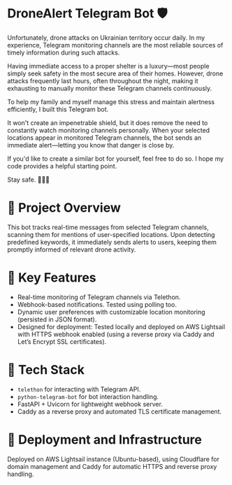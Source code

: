 # DroneAlert Telegram Bot 🛡️
Unfortunately, drone attacks on Ukrainian territory occur daily. In my experience, Telegram monitoring channels are the most reliable sources of timely information during such attacks.

Having immediate access to a proper shelter is a luxury—most people simply seek safety in the most secure area of their homes. However, drone attacks frequently last hours, often throughout the night, making it exhausting to manually monitor these Telegram channels continuously.

To help my family and myself manage this stress and maintain alertness efficiently, I built this Telegram bot.

It won't create an impenetrable shield, but it does remove the need to constantly watch monitoring channels personally. When your selected locations appear in monitored Telegram channels, the bot sends an immediate alert—letting you know that danger is close by.

If you'd like to create a similar bot for yourself, feel free to do so. I hope my code provides a helpful starting point.

Stay safe. 🌻🇺🇦

# 🔹 Project Overview
This bot tracks real-time messages from selected Telegram channels, scanning them for mentions of user-specified locations. Upon detecting predefined keywords, it immediately sends alerts to users, keeping them promptly informed of relevant drone activity.

# 🔹 Key Features
+ Real-time monitoring of Telegram channels via Telethon.
+ Webhook-based notifications. Tested using polling too.
+ Dynamic user preferences with customizable location monitoring (persisted in JSON format).
+ Designed for deployment: Tested locally and deployed on AWS Lightsail with HTTPS webhook enabled (using a reverse proxy via Caddy and Let’s Encrypt SSL certificates).
# 🔹 Tech Stack
+ `telethon` for interacting with Telegram API.
+ `python-telegram-bot` for bot interaction handling.
+ FastAPI + Uvicorn for lightweight webhook server.
+ Caddy as a reverse proxy and automated TLS certificate management.
# 🔹 Deployment and Infrastructure
Deployed on AWS Lightsail instance (Ubuntu-based), using Cloudflare for domain management and Caddy for automatic HTTPS and reverse proxy handling.
